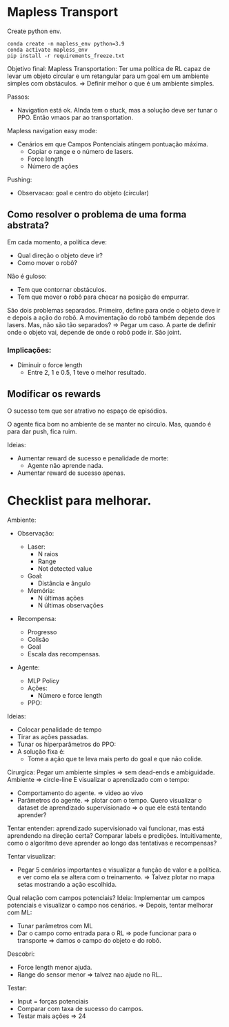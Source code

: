 # Mapless Transport

Create python env.
````
conda create -n mapless_env python=3.9
conda activate mapless_env
pip install -r requirements_freeze.txt
````

Objetivo final: Mapless Transportation: Ter uma política de RL capaz de levar um objeto circular e um retangular para um goal em um ambiente simples com obstáculos. => Definir melhor o que é um ambiente simples.

Passos:
- Navigation está ok. AInda tem o stuck, mas a solução deve ser tunar o PPO. Então vmaos par ao transportation.


Mapless navigation easy mode:
- Cenários em que Campos Pontenciais atingem pontuação máxima.
    - Copiar o range e o número de lasers.
    - Force length
    - Número de ações


Pushing:
- Observacao: goal e centro do objeto (circular)


## Como resolver o problema de uma forma abstrata?
Em cada momento, a política deve:
- Qual direção o objeto deve ir?
- Como mover o robô?

Não é guloso:
- Tem que contornar obstáculos.
- Tem que mover o robô para checar na posição de empurrar.

São dois problemas separados.
Primeiro, define para onde o objeto deve ir e depois a ação do robô.
A movimentação do robô também depende dos lasers.
Mas, não são tão separados? => Pegar um caso.
A parte de definir onde o objeto vai, depende de onde o robô pode ir. São joint.

### Implicações: 
- Diminuir o force length
    - Entre 2, 1 e 0.5, 1 teve o melhor resultado.

## Modificar os rewards
O sucesso tem que ser atrativo no espaço de episódios.

O agente fica bom no ambiente de se manter no círculo.
Mas, quando é para dar push, fica ruim.

Ideias:
- Aumentar reward de sucesso e penalidade de morte:
    - Agente não aprende nada.
- Aumentar reward de sucesso apenas.

# Checklist para melhorar.

Ambiente:

- Observação:
    - Laser:
        - N raios
        - Range
        - Not detected value
    - Goal:
        - Distância e ângulo
    - Memória:
        - N últimas ações
        - N últimas observações

- Recompensa:
    - Progresso
    - Colisão
    - Goal
    - Escala das recompensas.

- Agente:
    - MLP Policy
    - Ações:
        - Número e force length
    - PPO:


Ideias:
- Colocar penalidade de tempo
- Tirar as ações passadas.
- Tunar os hiperparâmetros do PPO:
- A solução fixa é:
    - Tome a ação que te leva mais perto do goal e que não colide.

Cirurgíca:
Pegar um ambiente simples => sem dead-ends e ambiguidade.
Ambiente => circle-line
E visualizar o aprendizado com o tempo:
- Comportamento do agente. => video ao vivo
- Parâmetros do agente. => plotar com o tempo.
Quero visualizar o dataset de aprendizado supervisionado => o que ele está tentando aprender?

Tentar entender: aprendizado supervisionado vai funcionar, mas está aprendendo na direção certa?
Comparar labels e predições.
Intuitivamente, como o algoritmo deve aprender ao longo das tentativas e recompensas?

Tentar visualizar:
- Pegar 5 cenários importantes e visualizar a função de valor e a política. e ver como ela se altera com o treinamento.
=> Talvez plotar no mapa setas mostrando a ação escolhida.

Qual relação com campos potenciais?
Ideia: Implementar um campos potenciais e visualizar o campo nos cenários.
=> Depois, tentar melhorar com ML:
- Tunar parâmetros com ML
- Dar o campo como entrada para o RL => pode funcionar para o transporte => damos o campo do objeto e do robô.


Descobri:
- Force length menor ajuda.
- Range do sensor menor => talvez nao ajude no RL..

Testar:
- Input = forças potenciais
- Comparar com taxa de sucesso do campos.
- Testar mais ações => 24